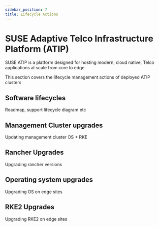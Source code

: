 ```yaml
---
sidebar_position: 7
title: Lifecycle Actions
---
```


# SUSE Adaptive Telco Infrastructure Platform (ATIP)

SUSE ATIP is a platform designed for hosting modern, cloud native, Telco applications at scale from core to edge. 

This section covers the lifecycle management actions of deployed ATIP clusters 

##  Software lifecycles
Roadmap, support lifecycle diagram etc
##  Management Cluster upgrades
Updating management cluster OS + RKE
##  Rancher Upgrades
Upgrading rancher versions
##  Operating system upgrades
Upgrading OS on edge sites
##  RKE2 Upgrades
Upgrading RKE2 on edge sites



